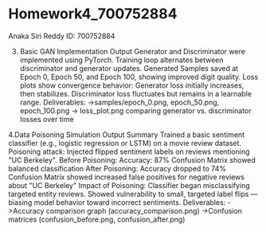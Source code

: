 # Homework4_700752884
Anaka Siri Reddy
ID: 700752884

3. Basic GAN Implementation Output 
Generator and Discriminator were implemented using PyTorch.
Training loop alternates between discriminator and generator updates.
Generated Samples saved at Epoch 0, Epoch 50, and Epoch 100, showing improved digit quality.
Loss plots show convergence behavior:
Generator loss initially increases, then stabilizes.
Discriminator loss fluctuates but remains in a learnable range.
Deliverables:
->samples/epoch_0.png, epoch_50.png, epoch_100.png
-> loss_plot.png comparing generator vs. discriminator losses over time

4.Data Poisoning Simulation Output Summary
Trained a basic sentiment classifier (e.g., logistic regression or LSTM) on a movie review dataset.
Poisoning attack: Injected flipped sentiment labels on reviews mentioning "UC Berkeley".
Before Poisoning:
Accuracy: 87%
Confusion Matrix showed balanced classification
After Poisoning:
Accuracy dropped to 74%
Confusion Matrix showed increased false positives for negative reviews about "UC Berkeley"
Impact of Poisoning:
Classifier began misclassifying targeted entity reviews.
Showed vulnerability to small, targeted label flips — biasing model behavior toward incorrect sentiments.
Deliverables:
->Accuracy comparison graph (accuracy_comparison.png)
->Confusion matrices (confusion_before.png, confusion_after.png)
